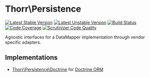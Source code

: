 Thorr\Persistence
===

[![Latest Stable Version](https://poser.pugx.org/stefanotorresi/thorr-persistence/v/stable.png)](https://packagist.org/packages/stefanotorresi/thorr-persistence)
[![Latest Unstable Version](https://poser.pugx.org/stefanotorresi/thorr-persistence/v/unstable.png)](https://packagist.org/packages/stefanotorresi/thorr-persistence)
[![Build Status](https://travis-ci.org/stefanotorresi/thorr-persistence.png?branch=master)](https://travis-ci.org/stefanotorresi/thorr-persistence)
[![Code Coverage](https://scrutinizer-ci.com/g/stefanotorresi/thorr-persistence/badges/coverage.png?s=333719d623e594189d997672ca4c1852cf665a67)](https://scrutinizer-ci.com/g/stefanotorresi/thorr-persistence/)
[![Scrutinizer Code Quality](https://scrutinizer-ci.com/g/stefanotorresi/thorr-persistence/badges/quality-score.png?s=1a350e9ee86db7b9ec2d006675405292123f20cb)](https://scrutinizer-ci.com/g/stefanotorresi/thorr-persistence/)

Agnostic interfaces for a DataMapper implementation through vendor specific adapters.

## Implementations

* [Thorr\Persistence\Doctrine][thorr-persistence-doctrine] for [Doctrine ORM][doctrine-orm]

[thorr-persistence-doctrine]: http://github.com/stefanotorresi/thorr-persistence-doctrine
[doctrine-orm]: http://www.doctrine-project.org
